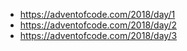 - https://adventofcode.com/2018/day/1
- https://adventofcode.com/2018/day/2
- https://adventofcode.com/2018/day/3
